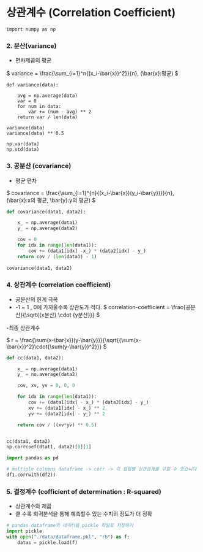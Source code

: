 # 상관계수 (Correlation Coefficient)
	import numpy as np

### 2. 분산(variance)
- 편차제곱의 평균

$ variance = \frac{\sum_{i=1}^n{(x_i-\bar{x})^2}}{n}, (\bar{x}:평균) $

```pyton
def variance(data):

	avg = np.average(data)
	var = 0
	for num in data:
		var += (num - avg) ** 2
	return var / len(data)

variance(data)
variance(data) ** 0.5

np.var(data)
np.std(data)
```

### 3. 공분산 (covariance)
- 평균 편차

$ covariance = \frac{\sum_{i=1}^{n}{(x_i-\bar{x})(y_i-\bar{y})}}{n}, (\bar{x}:x의 평균, \bar{y}:y의 평균) $

```python
def covariance(data1, data2):

	x_ = np.average(data1)
	y_ = np.average(data2)

	cov = 0
	for idx in range(len(data1)):
		cov += (data1[idx] -x_) * (data2[idx] - y_)
	return cov / (len(data1) - 1)
	
covariance(data1, data2)
```

### 4. 상관계수 (correlation coefficient)
- 공분산의 한계 극복
- -1 ~ 1 , 0에 가까울수록 상관도가 적다.
$ correlation-coefficient = \frac{공분산}{\sqrt{{x분산} \cdot {y분산}}} $

-최종 상관계수

$ r = \frac{\sum(x-\bar{x})(y-\bar{y})}{\sqrt{{\sum(x-\bar{x})^2}\cdot{\sum(y-\bar{y})^2}}} $

```python
def cc(data1, data2):

	x_ = np.average(data1)
	y_ = no.average(data2)

	cov, xv, yv = 0, 0, 0

	for idx in range(len(data1)):
		cov += (data1[idx] - x_) * (data2[idx] - y_)
		xv += (data1[idx] - x_) ** 2
		yv += (data2[idx] - y_) ** 2

	return cov / ((xv*yv) ** 0.5)


cc(data1, data2)
np.corrcoef(dtat1, data2)[0][1]
```
```python
import pandas as pd

# multiple columns dataframe -> corr -> 각 컬럼별 상관관계를 구할 수 있습니다
df1.corrwith(df2))
```

### 5. 결정계수 (cofficient of determination : R-squared)
- 상관계수의 제곱
- 클 수록 회귀분석을 통해 예측할수 있는 수치의 정도가 더 정확
```python
# pandas dataframe의 데이터를 pickle 파일로 저장하기
import pickle
with open("./data/dataframe.pkl", "rb") as f:
	datas = pickle.load(f)
```
